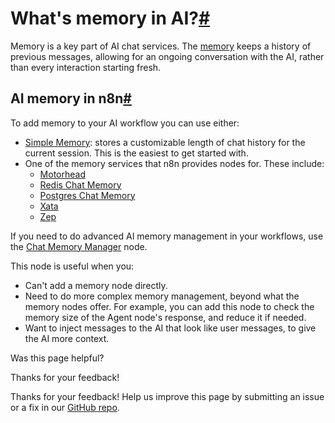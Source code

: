 [ ](https://github.com/n8n-io/n8n-docs/edit/main/docs/advanced-ai/examples/understand-memory.md "Edit this page")

# What's memory in AI?[#](#whats-memory-in-ai "Permanent link")

Memory is a key part of AI chat services. The [memory](../../../glossary/#ai-memory) keeps a history of previous messages, allowing for an ongoing conversation with the AI, rather than every interaction starting fresh.

## AI memory in n8n[#](#ai-memory-in-n8n "Permanent link")

To add memory to your AI workflow you can use either:

  * [Simple Memory](../../../integrations/builtin/cluster-nodes/sub-nodes/n8n-nodes-langchain.memorybufferwindow/): stores a customizable length of chat history for the current session. This is the easiest to get started with.
  * One of the memory services that n8n provides nodes for. These include:
    * [Motorhead](../../../integrations/builtin/cluster-nodes/sub-nodes/n8n-nodes-langchain.memorymotorhead/)
    * [Redis Chat Memory](../../../integrations/builtin/cluster-nodes/sub-nodes/n8n-nodes-langchain.memoryredischat/)
    * [Postgres Chat Memory](../../../integrations/builtin/cluster-nodes/sub-nodes/n8n-nodes-langchain.memorypostgreschat/)
    * [Xata](../../../integrations/builtin/cluster-nodes/sub-nodes/n8n-nodes-langchain.memoryxata/)
    * [Zep](../../../integrations/builtin/cluster-nodes/sub-nodes/n8n-nodes-langchain.memoryzep/)



If you need to do advanced AI memory management in your workflows, use the [Chat Memory Manager](../../../integrations/builtin/cluster-nodes/sub-nodes/n8n-nodes-langchain.memorymanager/) node. 

This node is useful when you:

  * Can't add a memory node directly.
  * Need to do more complex memory management, beyond what the memory nodes offer. For example, you can add this node to check the memory size of the Agent node's response, and reduce it if needed.
  * Want to inject messages to the AI that look like user messages, to give the AI more context.

Was this page helpful? 

Thanks for your feedback! 

Thanks for your feedback! Help us improve this page by submitting an issue or a fix in our [GitHub repo](https://github.com/n8n-io/n8n-docs). 
